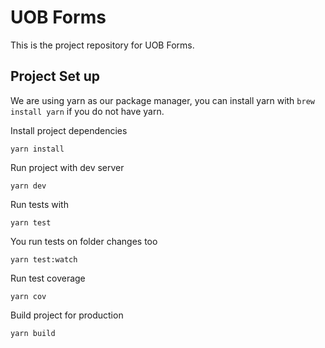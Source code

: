 # UOB Forms
This is the project repository for UOB Forms.

## Project Set up
We are using yarn as our package manager, you can install yarn with `brew install yarn` if you do not have yarn.

Install project dependencies
```
yarn install
```

Run project with dev server
```
yarn dev
```

Run tests with
```
yarn test
```

You run tests on folder changes too
```
yarn test:watch
```

Run test coverage
```
yarn cov
```

Build project for production
```
yarn build
```

